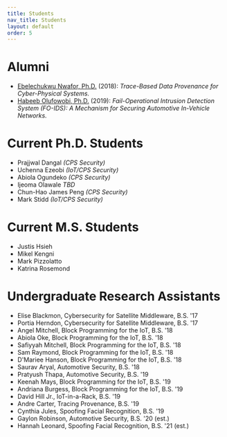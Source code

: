 ```yaml
---
title: Students
nav_title: Students
layout: default
order: 5
---
```


# Alumni
* [Ebelechukwu Nwafor, Ph.D.](https://ebelenwaf.github.io/) (2018):
  *Trace-Based Data Provenance for Cyber-Physical Systems.*
* [Habeeb Olufowobi, Ph.D.](https://dipupo.github.io/) (2019): 
  *Fail-Operational Intrusion Detection System (FO-IDS):
  A Mechanism for Securing Automotive In-Vehicle Networks.*

# Current Ph.D. Students

* Prajjwal Dangal *(CPS Security)*
* Uchenna Ezeobi *(IoT/CPS Security)*
* Abiola Ogundeko *(CPS Security)*
* Ijeoma Olawale *TBD*
* Chun-Hao James Peng *(CPS Security)*
* Mark Stidd *(IoT/CPS Security)*
      
# Current M.S. Students

* Justis Hsieh
* Mikel Kengni
* Mark Pizzolatto
* Katrina Rosemond

# Undergraduate Research Assistants

* Elise Blackmon, Cybersecurity for Satellite Middleware, B.S. '17
* Portia Herndon, Cybersecurity for Satellite Middleware, B.S. '17
* Angel Mitchell, Block Programming for the IoT, B.S. '18
* Abiola Oke, Block Programming for the IoT, B.S. '18
* Safiyyah Mitchell, Block Programming for the IoT, B.S. '18
* Sam Raymond, Block Programming for the IoT, B.S. '18
* D'Mariee Hanson, Block Programming for the IoT, B.S. '18
* Saurav Aryal, Automotive Security, B.S. '18
* Pratyush Thapa, Automotive Security, B.S. '19 
* Keenah Mays, Block Programming for the IoT, B.S. '19 
* Andriana Burgess, Block Programming for the IoT, B.S. '19 
* David Hill Jr., IoT-in-a-Rack, B.S. '19 
* Andre Carter, Tracing Provenance, B.S. '19 
* Cynthia Jules, Spoofing Facial Recognition, B.S. '19 
* Gaylon Robinson, Automotive Security, B.S. '20 (est.)
* Hannah Leonard, Spoofing Facial Recognition, B.S. '21 (est.)

